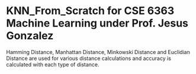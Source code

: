 # KNN_From_Scratch for CSE 6363 Machine Learning under Prof. Jesus Gonzalez

Hamming Distance, Manhattan Distance, Minkowski Distance and Euclidian Distance are used for various distance calculations and accuracy is calculated with each type of distance. 
